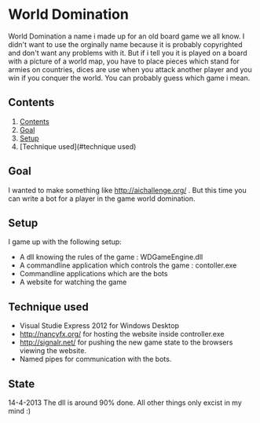 World Domination
==
World Domination a name i made up for an old board game we all know. I didn't want to use the orginally 
name because it is probably copyrighted and don't want any problems with it. But if i tell you it is
played on a board with a picture of a world map, you have to place pieces which stand for armies
on countries, dices are use when you attack another player and you win if you conquer the world. You 
can probably guess which game i mean. 

<a name="contents"/>

Contents
--------
1. [Contents](#contents)
2. [Goal](#goal)
3. [Setup](#setup)
4. [Technique used](#technique used)

<a name="goal"/>

Goal
----

I wanted to make something like http://aichallenge.org/ . But this time you can write a bot for a player
in the game world domination. 

<a name="setup"/>

Setup
-----

I game up with the following setup:
- A dll knowing the rules of the game : WDGameEngine.dll
- A commandline application which controls the game : contoller.exe
- Commandline applications which are the bots
- A website for watching the game

<a name="technique used"/>

Technique used
--------------
- Visual Studie Express 2012 for Windows Desktop
- http://nancyfx.org/ for hosting the website inside controller.exe
- http://signalr.net/ for pushing the new game state to the browsers viewing the website.
- Named pipes for communication with the bots.

<a name="state"/>

State
-----
14-4-2013 The dll is around 90% done. All other things only excist in my mind :)


